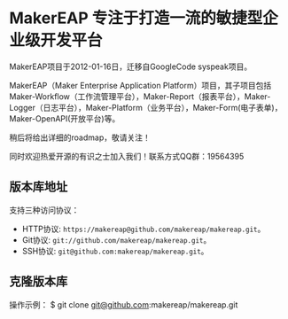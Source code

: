 # MakerEAP 专注于打造一流的敏捷型企业级开发平台
MakerEAP项目于2012-01-16日，迁移自GoogleCode syspeak项目。

MakerEAP（Maker Enterprise Application Platform）项目，其子项目包括Maker-Workflow（工作流管理平台），Maker-Report（报表平台），Maker-Logger（日志平台），Maker-Platform（业务平台），Maker-Form(电子表单)，Maker-OpenAPI(开放平台)等。

稍后将给出详细的roadmap，敬请关注！

同时欢迎热爱开源的有识之士加入我们！联系方式QQ群：19564395


## 版本库地址
支持三种访问协议：

* HTTP协议: `https://makereap@github.com/makereap/makereap.git`。
* Git协议: `git://github.com/makereap/makereap.git`。
* SSH协议: `git@github.com:makereap/makereap.git`。


## 克隆版本库
操作示例：
	$ git clone git@github.com:makereap/makereap.git

